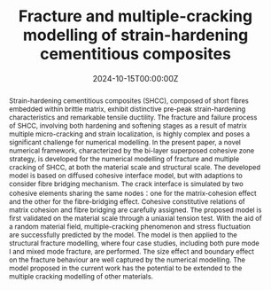 ---
title: "Fracture and multiple-cracking modelling of strain-hardening cementitious composites"
authors:
- Qingmin Wang
- Qinghua Li*
- yinxing
- Shilang Xu
# author_notes:
# - "Equal contribution"
# - "Equal contribution"
date: "2024-10-15T00:00:00Z"

# Publication type.
# Accepts a single type but formatted as a YAML list (for Hugo requirements).
# Enter a publication type from the CSL standard.
publication_types: ["article-journal"]

# Publication name and optional abbreviated publication name.
publication: "***International Journal of Mechanical Sciences***, 280, 109540"

abstract: Strain-hardening cementitious composites (SHCC), composed of short fibres embedded within brittle matrix, exhibit distinctive pre-peak strain-hardening characteristics and remarkable tensile ductility. The fracture and failure process of SHCC, involving both hardening and softening stages as a result of matrix multiple micro-cracking and strain localization, is highly complex and poses a significant challenge for numerical modelling. In the present paper, a novel numerical framework, characterized by the bi-layer superposed cohesive zone strategy, is developed for the numerical modelling of fracture and multiple cracking of SHCC, at both the material scale and structural scale. The developed model is based on diffused cohesive interface model, but with adaptions to consider fibre bridging mechanism. The crack interface is simulated by two cohesive elements sharing the same nodes：one for the matrix-cohesion effect and the other for the fibre-bridging effect. Cohesive constitutive relations of matrix cohesion and fibre bridging are carefully assigned. The proposed model is first validated on the material scale through a uniaxial tension test. With the aid of a random material field, multiple-cracking phenomenon and stress fluctuation are successfully predicted by the model. The model is then applied to the structural fracture modelling, where four case studies, including both pure mode I and mixed mode fracture, are performed. The size effect and boundary effect on the fracture behaviour are well captured by the numerical modelling. The model proposed in the current work has the potential to be extended to the multiple cracking modelling of other materials.

tags:
- SHCC
featured: false

links:
  - type: doi
    url: "https://doi.org/10.1016/j.ijmecsci.2024.109540"

# Associated Projects (optional).
#   Associate this publication with one or more of your projects.
#   Simply enter your project's folder or file name without extension.
#   E.g. `internal-project` references `content/project/internal-project/index.md`.
#   Otherwise, set `projects: []`.
projects: []

# Slides (optional).
#   Associate this publication with Markdown slides.
#   Simply enter your slide deck's filename without extension.
#   E.g. `slides: "example"` references `content/slides/example/index.md`.
#   Otherwise, set `slides: ""`.
slides: ""
---